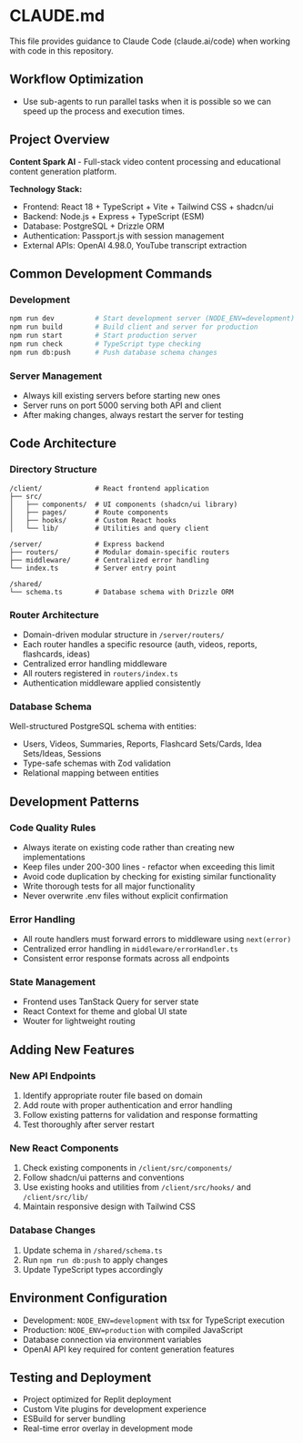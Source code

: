 # CLAUDE.md

This file provides guidance to Claude Code (claude.ai/code) when working with code in this repository.

## Workflow Optimization
- Use sub-agents to run parallel tasks when it is possible so we can speed up the process and execution times.

## Project Overview

**Content Spark AI** - Full-stack video content processing and educational content generation platform.

**Technology Stack:**
- Frontend: React 18 + TypeScript + Vite + Tailwind CSS + shadcn/ui
- Backend: Node.js + Express + TypeScript (ESM)
- Database: PostgreSQL + Drizzle ORM
- Authentication: Passport.js with session management
- External APIs: OpenAI 4.98.0, YouTube transcript extraction

## Common Development Commands

### Development
```bash
npm run dev          # Start development server (NODE_ENV=development)
npm run build        # Build client and server for production
npm run start        # Start production server
npm run check        # TypeScript type checking
npm run db:push      # Push database schema changes
```

### Server Management
- Always kill existing servers before starting new ones
- Server runs on port 5000 serving both API and client
- After making changes, always restart the server for testing

## Code Architecture

### Directory Structure
```
/client/             # React frontend application
├── src/
│   ├── components/  # UI components (shadcn/ui library)
│   ├── pages/       # Route components
│   ├── hooks/       # Custom React hooks
│   └── lib/         # Utilities and query client

/server/             # Express backend
├── routers/         # Modular domain-specific routers
├── middleware/      # Centralized error handling
└── index.ts         # Server entry point

/shared/
└── schema.ts        # Database schema with Drizzle ORM
```

### Router Architecture
- Domain-driven modular structure in `/server/routers/`
- Each router handles a specific resource (auth, videos, reports, flashcards, ideas)
- Centralized error handling middleware
- All routers registered in `routers/index.ts`
- Authentication middleware applied consistently

### Database Schema
Well-structured PostgreSQL schema with entities:
- Users, Videos, Summaries, Reports, Flashcard Sets/Cards, Idea Sets/Ideas, Sessions
- Type-safe schemas with Zod validation
- Relational mapping between entities

## Development Patterns

### Code Quality Rules
- Always iterate on existing code rather than creating new implementations
- Keep files under 200-300 lines - refactor when exceeding this limit
- Avoid code duplication by checking for existing similar functionality
- Write thorough tests for all major functionality
- Never overwrite .env files without explicit confirmation

### Error Handling
- All route handlers must forward errors to middleware using `next(error)`
- Centralized error handling in `middleware/errorHandler.ts`
- Consistent error response formats across all endpoints

### State Management
- Frontend uses TanStack Query for server state
- React Context for theme and global UI state
- Wouter for lightweight routing

## Adding New Features

### New API Endpoints
1. Identify appropriate router file based on domain
2. Add route with proper authentication and error handling
3. Follow existing patterns for validation and response formatting
4. Test thoroughly after server restart

### New React Components
1. Check existing components in `/client/src/components/`
2. Follow shadcn/ui patterns and conventions
3. Use existing hooks and utilities from `/client/src/hooks/` and `/client/src/lib/`
4. Maintain responsive design with Tailwind CSS

### Database Changes
1. Update schema in `/shared/schema.ts`
2. Run `npm run db:push` to apply changes
3. Update TypeScript types accordingly

## Environment Configuration
- Development: `NODE_ENV=development` with tsx for TypeScript execution
- Production: `NODE_ENV=production` with compiled JavaScript
- Database connection via environment variables
- OpenAI API key required for content generation features

## Testing and Deployment
- Project optimized for Replit deployment
- Custom Vite plugins for development experience
- ESBuild for server bundling
- Real-time error overlay in development mode